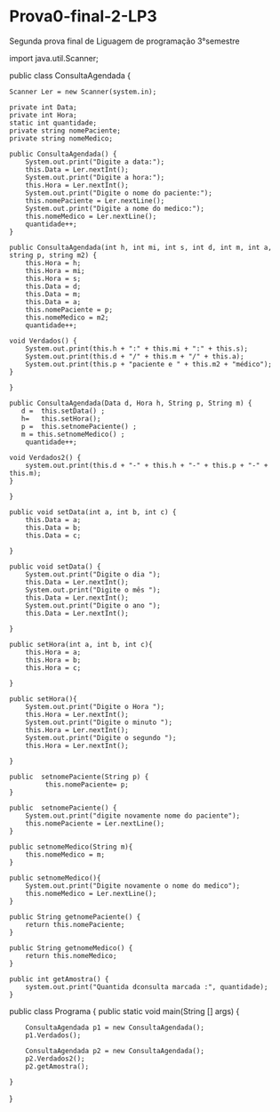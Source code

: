# Prova0-final-2-LP3
Segunda prova final de Liguagem de programação 3°semestre


import java.util.Scanner;

public class ConsultaAgendada {

    Scanner Ler = new Scanner(system.in);

    private int Data;
    private int Hora;
    static int quantidade;
    private string nomePaciente;
    private string nomeMedico;

    public ConsultaAgendada() {
        System.out.print("Digite a data:");
        this.Data = Ler.nextInt();
        System.out.print("Digite a hora:");
        this.Hora = Ler.nextInt();
        System.out.print("Digite o nome do paciente:");
        this.nomePaciente = Ler.nextLine();
        System.out.print("Digite a nome do medico:");
        this.nomeMedico = Ler.nextLine();
        quantidade++;
    }

    public ConsultaAgendada(int h, int mi, int s, int d, int m, int a, string p, string m2) {
        this.Hora = h;
        this.Hora = mi;
        this.Hora = s;
        this.Data = d;
        this.Data = m;
        this.Data = a;
        this.nomePaciente = p;
        this.nomeMedico = m2;
        quantidade++;

    void Verdados() {
        System.out.print(this.h + ":" + this.mi + ":" + this.s);
        System.out.print(this.d + "/" + this.m + "/" + this.a);
        System.out.print(this.p + "paciente e " + this.m2 + "médico");
    }

    }

    public ConsultaAgendada(Data d, Hora h, String p, String m) {
       d =  this.setData() ;
       h=   this.setHora();
       p =  this.setnomePaciente() ;
       m = this.setnomeMedico() ;
        quantidade++;

    void Verdados2() {
        system.out.print(this.d + "-" + this.h + "-" + this.p + "-" + this.m);
    }

    }

    public void setData(int a, int b, int c) {
        this.Data = a;
        this.Data = b;
        this.Data = c;

    }

    public void setData() {
        System.out.print("Digite o dia ");
        this.Data = Ler.nextInt();
        System.out.print("Digite o mês ");
        this.Data = Ler.nextInt();
        System.out.print("Digite o ano ");
        this.Data = Ler.nextInt();

    }

    public setHora(int a, int b, int c){
        this.Hora = a;
        this.Hora = b;
        this.Hora = c;

    }

    public setHora(){
        System.out.print("Digite o Hora ");
        this.Hora = Ler.nextInt();
        System.out.print("Digite o minuto ");
        this.Hora = Ler.nextInt();
        System.out.print("Digite o segundo ");
        this.Hora = Ler.nextInt();

    }

    public  setnomePaciente(String p) {
             this.nomePaciente= p;
    }

    public  setnomePaciente() {
        System.out.print("digite novamente nome do paciente");
        this.nomePaciente = Ler.nextLine();
    }

    public setnomeMedico(String m){
        this.nomeMedico = m;
    }

    public setnomeMedico(){
        System.out.print("Digite novamente o nome do medico");
        this.nomeMedico = Ler.nextLine();
    }

    public String getnomePaciente() {
        return this.nomePaciente;
    }

    public String getnomeMedico() {
        return this.nomeMedico;
    }

    public int getAmostra() {
        system.out.print("Quantida dconsulta marcada :", quantidade);
    }

public class Programa {
    public static void main(String [] args) {

        ConsultaAgendada p1 = new ConsultaAgendada();
        p1.Verdados();

        ConsultaAgendada p2 = new ConsultaAgendada();
        p2.Verdados2();
        p2.getAmostra();

    }
}
